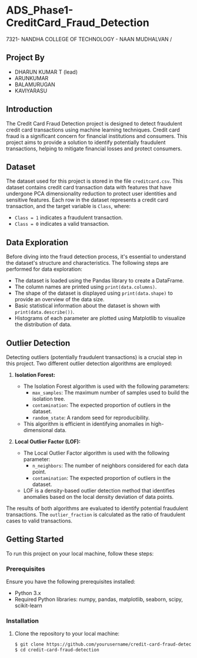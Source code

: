 # ADS_Phase1-CreditCard_Fraud_Detection
7321- NANDHA COLLEGE OF TECHNOLOGY - NAAN MUDHALVAN /
## Project By
- DHARUN KUMAR T (lead)
- ARUNKUMAR
- BALAMURUGAN
- KAVIYARASU

## Introduction

The Credit Card Fraud Detection project is designed to detect fraudulent credit card transactions using machine learning techniques. Credit card fraud is a significant concern for financial institutions and consumers. This project aims to provide a solution to identify potentially fraudulent transactions, helping to mitigate financial losses and protect consumers.

## Dataset

The dataset used for this project is stored in the file `creditcard.csv`. This dataset contains credit card transaction data with features that have undergone PCA dimensionality reduction to protect user identities and sensitive features. Each row in the dataset represents a credit card transaction, and the target variable is `Class`, where:
- `Class = 1` indicates a fraudulent transaction.
- `Class = 0` indicates a valid transaction.

## Data Exploration

Before diving into the fraud detection process, it's essential to understand the dataset's structure and characteristics. The following steps are performed for data exploration:

- The dataset is loaded using the Pandas library to create a DataFrame.
- The column names are printed using `print(data.columns)`.
- The shape of the dataset is displayed using `print(data.shape)` to provide an overview of the data size.
- Basic statistical information about the dataset is shown with `print(data.describe())`.
- Histograms of each parameter are plotted using Matplotlib to visualize the distribution of data.

## Outlier Detection

Detecting outliers (potentially fraudulent transactions) is a crucial step in this project. Two different outlier detection algorithms are employed:

1. **Isolation Forest:**
   - The Isolation Forest algorithm is used with the following parameters:
     - `max_samples`: The maximum number of samples used to build the isolation tree.
     - `contamination`: The expected proportion of outliers in the dataset.
     - `random_state`: A random seed for reproducibility.
   - This algorithm is efficient in identifying anomalies in high-dimensional data.

2. **Local Outlier Factor (LOF):**
   - The Local Outlier Factor algorithm is used with the following parameter:
     - `n_neighbors`: The number of neighbors considered for each data point.
     - `contamination`: The expected proportion of outliers in the dataset.
   - LOF is a density-based outlier detection method that identifies anomalies based on the local density deviation of data points.

The results of both algorithms are evaluated to identify potential fraudulent transactions. The `outlier_fraction` is calculated as the ratio of fraudulent cases to valid transactions.

## Getting Started

To run this project on your local machine, follow these steps:

### Prerequisites

Ensure you have the following prerequisites installed:

- Python 3.x
- Required Python libraries: numpy, pandas, matplotlib, seaborn, scipy, scikit-learn

### Installation

1. Clone the repository to your local machine:

   ```bash
   $ git clone https://github.com/yourusername/credit-card-fraud-detection.git
   $ cd credit-card-fraud-detection
